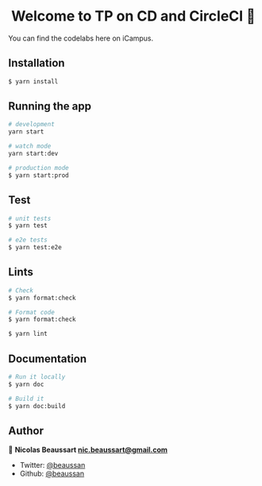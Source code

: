 <h1 align="center">Welcome to TP on CD and CircleCI 👋</h1>


You can find the codelabs here on iCampus.

## Installation

```bash
$ yarn install
```

## Running the app

```bash
# development
yarn start

# watch mode
yarn start:dev

# production mode
$ yarn start:prod
```

## Test

```bash
# unit tests
$ yarn test

# e2e tests
$ yarn test:e2e
```

## Lints

```bash
# Check
$ yarn format:check

# Format code
$ yarn format:check

$ yarn lint
```

## Documentation

```bash
# Run it locally
$ yarn doc

# Build it
$ yarn doc:build
```

## Author

👤 **Nicolas Beaussart <nic.beaussart@gmail.com>**

- Twitter: [@beaussan](https://twitter.com/beaussan)
- Github: [@beaussan](https://github.com/beaussan)
